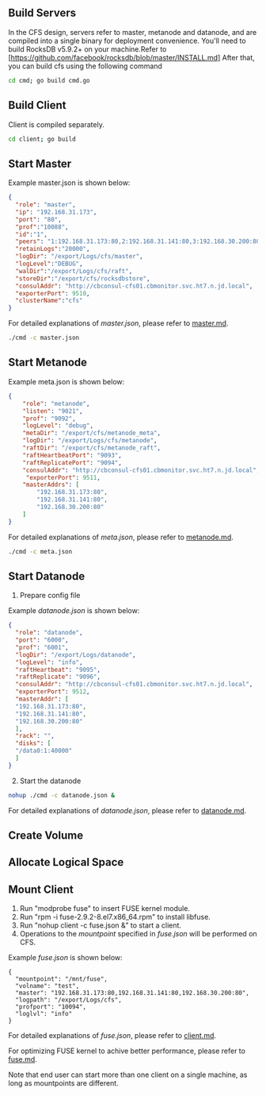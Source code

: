 ## Build Servers

In the CFS design, servers refer to master, metanode and datanode, and are compiled into a single binary for deployment convenience.
You'll need to build RocksDB v5.9.2+ on your machine.Refer to [https://github.com/facebook/rocksdb/blob/master/INSTALL.md]
After that, you can build cfs using the following command

```bash
cd cmd; go build cmd.go
```

## Build Client

Client is compiled separately.

```bash
cd client; go build
```

## Start Master

Example master.json is shown below:
```json
{
  "role": "master",
  "ip": "192.168.31.173",
  "port": "80",
  "prof":"10088",
  "id":"1",
  "peers": "1:192.168.31.173:80,2:192.168.31.141:80,3:192.168.30.200:80",
  "retainLogs":"20000",
  "logDir": "/export/Logs/cfs/master",
  "logLevel":"DEBUG",
  "walDir":"/export/Logs/cfs/raft",
  "storeDir":"/export/cfs/rocksdbstore",
  "consulAddr": "http://cbconsul-cfs01.cbmonitor.svc.ht7.n.jd.local",
  "exporterPort": 9510,
  "clusterName":"cfs"
}
```
For detailed explanations of *master.json*, please refer to [master.md](user-guide/master.md).
```bash
./cmd -c master.json
```

## Start Metanode
Example meta.json is shown below:

```json
{
    "role": "metanode",
    "listen": "9021",
    "prof": "9092",
    "logLevel": "debug",
    "metaDir": "/export/cfs/metanode_meta",
    "logDir": "/export/Logs/cfs/metanode",
    "raftDir": "/export/cfs/metanode_raft",
    "raftHeartbeatPort": "9093",
    "raftReplicatePort": "9094",
    "consulAddr": "http://cbconsul-cfs01.cbmonitor.svc.ht7.n.jd.local",
     "exporterPort": 9511,
    "masterAddrs": [
        "192.168.31.173:80",
        "192.168.31.141:80",
        "192.168.30.200:80"
    ]
}
```
For detailed explanations of *meta.json*, please refer to [metanode.md](user-guide/metanode.md).
```bash
./cmd -c meta.json
```
## Start Datanode

1. Prepare config file

Example *datanode.json* is shown below:

```json
{
  "role": "datanode",
  "port": "6000",
  "prof": "6001",
  "logDir": "/export/Logs/datanode",
  "logLevel": "info",
  "raftHeartbeat": "9095",
  "raftReplicate": "9096",
  "consulAddr": "http://cbconsul-cfs01.cbmonitor.svc.ht7.n.jd.local",
  "exporterPort": 9512,
  "masterAddr": [
  "192.168.31.173:80",
  "192.168.31.141:80",
  "192.168.30.200:80"
  ],
  "rack": "",
  "disks": [
  "/data0:1:40000"
  ]  
}
```

2. Start the datanode

```bash
nohup ./cmd -c datanode.json &
```

For detailed explanations of *datanode.json*, please refer to [datanode.md](user-guide/datanode.md).

## Create Volume

## Allocate Logical Space

## Mount Client

1. Run "modprobe fuse" to insert FUSE kernel module.
2. Run "rpm -i fuse-2.9.2-8.el7.x86_64.rpm" to install libfuse.
3. Run "nohup client -c fuse.json &" to start a client.
4. Operations to the *mountpoint* specified in *fuse.json* will be performed on CFS.

Example *fuse.json* is shown below:

```text
{
  "mountpoint": "/mnt/fuse",
  "volname": "test",
  "master": "192.168.31.173:80,192.168.31.141:80,192.168.30.200:80",
  "logpath": "/export/Logs/cfs",
  "profport": "10094",
  "loglvl": "info"
}
```

For detailed explanations of *fuse.json*, please refer to [client.md](user-guide/client.md).

For optimizing FUSE kernel to achive better performance, please refer to [fuse.md](performance/fuse.md).

Note that end user can start more than one client on a single machine, as long as mountpoints are different.
